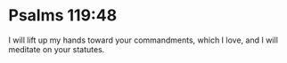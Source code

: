 # Psalms 119:48

I will lift up my hands toward your commandments, which I love, and I will meditate on your statutes.
